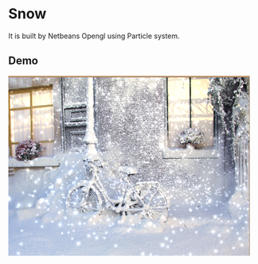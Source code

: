 Snow
====

It is built by Netbeans Opengl using Particle system.

Demo
-------
![alt tag](https://github.com/yuany90/Snow/blob/master/demo.PNG?raw=true)
